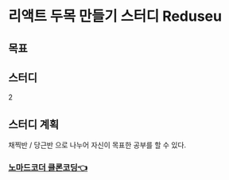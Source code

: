 # 리액트 두목 만들기 스터디 Reduseu

## 목표

## 스터디
2

## 스터디 계획
채찍반 / 당근반 으로 나누어 자신이 목표한 공부를 할 수 있다.

### [노마드코더 클론코딩👈](https://nomadcoders.co/react-for-beginners)
